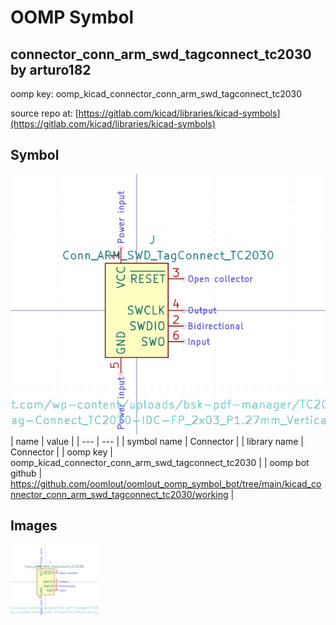 # OOMP Symbol  
## connector_conn_arm_swd_tagconnect_tc2030  by arturo182  
  
oomp key: oomp_kicad_connector_conn_arm_swd_tagconnect_tc2030  
  
source repo at: [https://gitlab.com/kicad/libraries/kicad-symbols](https://gitlab.com/kicad/libraries/kicad-symbols)  
## Symbol  
  
[![working.png](working_600.png)](working.png)  
| name | value | 
| --- | --- | 
| symbol name | Connector | 
| library name | Connector | 
| oomp key | oomp_kicad_connector_conn_arm_swd_tagconnect_tc2030 | 
| oomp bot github | https://github.com/oomlout/oomlout_oomp_symbol_bot/tree/main/kicad_connector_conn_arm_swd_tagconnect_tc2030/working | 
## Images  
  
[![working.png](working_140.png)](working.png)  
